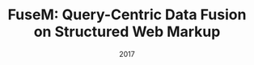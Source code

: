 ---
title: "FuseM: Query-Centric Data Fusion on Structured Web Markup"
collection: publications
permalink: /publication/2017-DBLP:conf_icde_YuGFD17
date: 2017
venue: '33rd {IEEE} International Conference on Data Engineering, {ICDE} 2017, San Diego, CA, USA, April 19-22, 2017'
---